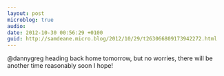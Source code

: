 ```yaml
---
layout: post
microblog: true
audio: 
date: 2012-10-30 00:56:29 +0100
guid: http://samdeane.micro.blog/2012/10/29/t263066809173942272.html
---
```

@dannygreg heading back home tomorrow, but no worries, there will be another time reasonably soon I hope!
